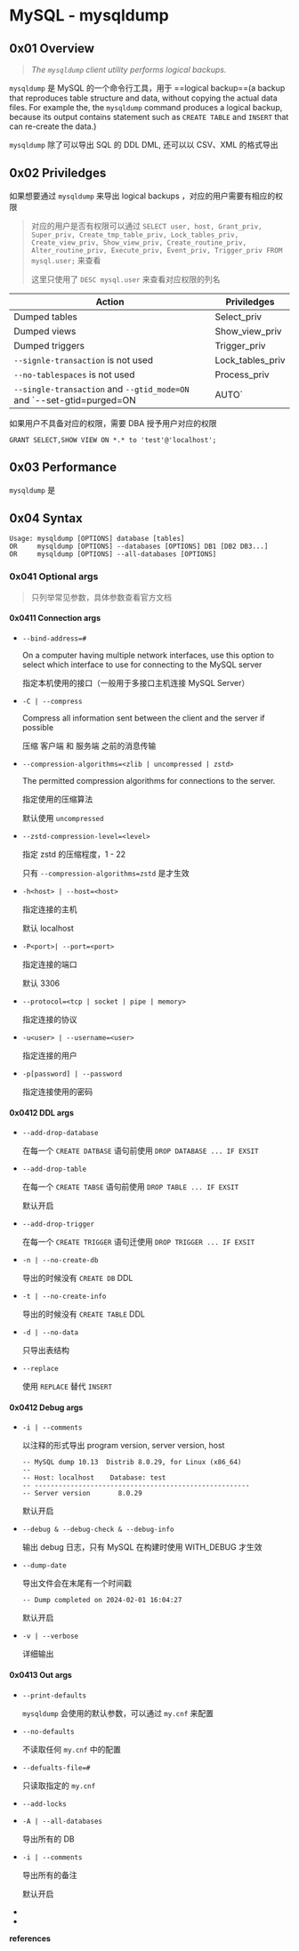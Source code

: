 # MySQL - mysqldump

## 0x01 Overview

> *The `mysqldump` client utility performs logical backups.*

`mysqldump` 是 MySQL 的一个命令行工具，用于 ==logical backup==(a backup that reproduces table structure and data, without copying the actual data files. For example the, the `mysqldump` command produces a logical backup, because its output contains statement such as `CREATE TABLE` and `INSERT` that can re-create the data.)

`mysqldump` 除了可以导出 SQL 的 DDL DML, 还可以以 CSV、XML 的格式导出

## 0x02 Priviledges

如果想要通过 `mysqldump` 来导出 logical backups ，对应的用户需要有相应的权限

> 对应的用户是否有权限可以通过 `SELECT user, host, Grant_priv, Super_priv, Create_tmp_table_priv, Lock_tables_priv, Create_view_priv, Show_view_priv, Create_routine_priv, Alter_routine_priv, Execute_priv, Event_priv, Trigger_priv FROM mysql.user;` 来查看
>
> 这里只使用了 `DESC mysql.user` 来查看对应权限的列名

| Action                                                       | Priviledges      |
| ------------------------------------------------------------ | ---------------- |
| Dumped tables                                                | Select_priv      |
| Dumped views                                                 | Show_view_priv   |
| Dumped triggers                                              | Trigger_priv     |
| `--signle-transaction` is not used                           | Lock_tables_priv |
| `--no-tablespaces` is not used                               | Process_priv     |
| `--single-transaction` and `--gtid_mode=ON` and `--set-gtid=purged=ON|AUTO` | Reload_priv      |

如果用户不具备对应的权限，需要 DBA 授予用户对应的权限

```
GRANT SELECT,SHOW VIEW ON *.* to 'test'@'localhost';
```

## 0x03 Performance

`mysqldump` 是

## 0x04 Syntax

```
Usage: mysqldump [OPTIONS] database [tables]
OR     mysqldump [OPTIONS] --databases [OPTIONS] DB1 [DB2 DB3...]
OR     mysqldump [OPTIONS] --all-databases [OPTIONS]
```

### 0x041 Optional args

> 只列举常见参数，具体参数查看官方文档

#### 0x0411 Connection args

- `--bind-address=#`

  On a computer having multiple network interfaces, use this option to select which interface to use for connecting to the MySQL server

  指定本机使用的接口（一般用于多接口主机连接 MySQL Server）

- `-C | --compress`

  Compress all information sent between the client and the server if possible

  压缩 客户端 和 服务端 之前的消息传输

- `--compression-algorithms=<zlib | uncompressed | zstd>`

  The permitted compression algorithms for connections to the server.

  指定使用的压缩算法

  默认使用 `uncompressed`

- `--zstd-compression-level=<level>`

  指定 zstd 的压缩程度，1 - 22

  只有 `--compression-algorithms=zstd` 是才生效

- `-h<host> | --host=<host>`

  指定连接的主机

  默认 localhost

- `-P<port>| --port=<port>`

  指定连接的端口

  默认 3306

- `--protocol=<tcp | socket | pipe | memory>`

  指定连接的协议

- `-u<user> | --username=<user>`

  指定连接的用户

- `-p[password] | --password`

  指定连接使用的密码

#### 0x0412 DDL args

- `--add-drop-database`

  在每一个 `CREATE DATBASE` 语句前使用 `DROP DATABASE ... IF EXSIT`

- `--add-drop-table`

  在每一个 `CREATE TABSE` 语句前使用 `DROP TABLE ... IF EXSIT`

  默认开启

- `--add-drop-trigger`

  在每一个 `CREATE TRIGGER` 语句迁使用 `DROP TRIGGER ... IF EXSIT`

- `-n | --no-create-db`

  导出的时候没有 `CREATE DB` DDL

- `-t | --no-create-info`

  导出的时候没有 `CREATE TABLE` DDL

- `-d | --no-data`

  只导出表结构

- `--replace`

  使用 `REPLACE` 替代 `INSERT`

#### 0x0412 Debug args

- `-i | --comments`

  以注释的形式导出 program version, server version, host

  ```
  -- MySQL dump 10.13  Distrib 8.0.29, for Linux (x86_64)
  --
  -- Host: localhost    Database: test
  -- ------------------------------------------------------
  -- Server version       8.0.29
  ```

  默认开启

- `--debug & --debug-check & --debug-info`

  输出 debug 日志，只有 MySQL 在构建时使用 WITH_DEBUG 才生效 

- `--dump-date`

  导出文件会在末尾有一个时间戳

  ```
  -- Dump completed on 2024-02-01 16:04:27
  ```

  默认开启

- `-v | --verbose`

  详细输出

#### 0x0413 Out args

- `--print-defaults`

  `mysqldump` 会使用的默认参数，可以通过 `my.cnf` 来配置

- `--no-defaults`

  不读取任何 `my.cnf` 中的配置

- `--defualts-file=#`

  只读取指定的 `my.cnf`

- `--add-locks`

- `-A | --all-databases`

  导出所有的 DB

- `-i | --comments`

  导出所有的备注

  默认开启

- 

- 

  







**references**

[^1]:https://dev.mysql.com/doc/refman/8.0/en/mysqldump.html
[^2]:https://dev.mysql.com/doc/refman/8.0/en/privileges-provided.html#priv_lock-tables
[^3]:https://stackoverflow.com/questions/29539838/replace-versus-insert-in-sql